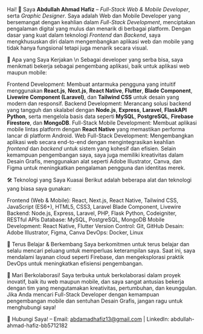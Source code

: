 Hai! 👋 Saya **Abdullah Ahmad Hafiz** – *Full-Stack Web & Mobile Developer*, serta *Graphic Designer*. 
Saya adalah Web dan Mobile Developer yang bersemangat dengan keahlian dalam *Full-Stack Development*, menciptakan pengalaman digital yang mulus dan menarik di berbagai platform. Dengan dasar yang kuat dalam teknologi *Frontend* dan *Backend*, saya mengkhususkan diri dalam mengembangkan aplikasi web dan mobile yang tidak hanya fungsional tetapi juga menarik secara visual.

🚀 Apa yang Saya Kerjakan \n
Sebagai developer yang serba bisa, saya menikmati bekerja sebagai pengembang aplikasi, baik untuk aplikasi web maupun mobile:

Frontend Development: Membuat antarmuka pengguna yang intuitif menggunakan **React.js**, **Next.js**, **React Native**, **Flutter**, **Blade Component**, **Livewire Component (Laravel)**, dan **Tailwind CSS** untuk desain yang modern dan responsif.
Backend Development: Merancang solusi backend yang tangguh dan skalabel dengan **Node.js**, **Express**, **Laravel**, **FlaskAPI Python**, serta mengelola basis data seperti **MySQL**, **PostgreSQL**, **Firebase Firestore**, dan **MongoDB**.
Full-Stack Mobile Development: Membuat aplikasi mobile lintas platform dengan **React Native** yang memastikan performa lancar di platform Android.
Web Full-Stack Development: Mengembangkan aplikasi web secara end-to-end dengan mengintegrasikan keahlian *frontend* dan *backend* untuk sistem yang kohesif dan efisien.
Selain kemampuan pengembangan saya, saya juga memiliki kreativitas dalam Desain Grafis, menggunakan alat seperti Adobe Illustrator, Canva, dan Figma untuk meningkatkan pengalaman pengguna dan identitas merek.

🛠️ Teknologi yang Saya Kuasai
Berikut adalah beberapa alat dan teknologi yang biasa saya gunakan:

Frontend (Web & Mobile): React, Next.js, React Native, Tailwind CSS, JavaScript (ES6+), HTML5, CSS3, Laravel Blade Component, Livewire
Backend: Node.js, Express, Laravel, PHP, Flask Python, Codeigniter, RESTful APIs
Database: MySQL, PostgreSQL, MongoDB
Mobile Development: React Native, Flutter
Version Control: Git, GitHub
Desain: Adobe Illustrator, Figma, Canva
DevOps: Docker, Linux

🌱 Terus Belajar & Berkembang
Saya berkomitmen untuk terus belajar dan selalu mencari peluang untuk memperluas keterampilan saya. Saat ini, saya mendalami layanan cloud seperti Firebase, dan mengeksplorasi praktik DevOps untuk meningkatkan efisiensi pengembangan.

👥 Mari Berkolaborasi!
Saya terbuka untuk berkolaborasi dalam proyek inovatif, baik itu web maupun mobile, dan saya sangat antusias bekerja dengan tim yang mengutamakan kreativitas, pertumbuhan, dan keunggulan. Jika Anda mencari Full-Stack Developer dengan kemampuan pengembangan mobile dan sentuhan Desain Grafis, jangan ragu untuk menghubungi saya!

📧 Hubungi Saya! – Email: abdamadhafiz13@gmail.com | LinkedIn: abdullah-ahmad-hafiz-bb5712182
